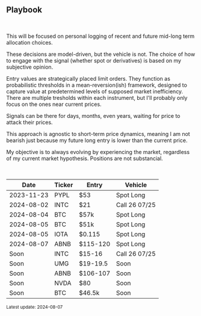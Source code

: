 ## Playbook

<br>

This will be focused on personal logging of recent and future mid-long term allocation choices.

These decisions are model-driven, but the vehicle is not. The choice of how to engage with the signal (whether spot or derivatives) is based on my subjective opinion.

Entry values are strategically placed limit orders. They function as probabilistic thresholds in a mean-reversion(ish) framework, designed to capture value at predetermined levels of supposed market inefficiency. There are multiple tresholds within each instrument, but I'll probably only focus on the ones near current prices. 

Signals can be there for days, months, even years, waiting for price to attack their prices.

This approach is agnostic to short-term price dynamics, meaning I am not bearish just because my future long entry is lower than the current price.

My objective is to always evolving by experiencing the market, regardless of my current market hypothesis. Positions are not substancial.

<br>

| Date       | Ticker | Entry    | Vehicle       |
|------------|--------|----------|---------------|
| 2023-11-23 | PYPL   | $53      | Spot Long     |
| 2024-08-02 | INTC   | $21      | Call 26 07/25 |
| 2024-08-04 | BTC    | $57k     | Spot Long     |
| 2024-08-05 | BTC    | $51k     | Spot Long     |
| 2024-08-05 | IOTA   | $0.115   | Spot Long     |
| 2024-08-07 | ABNB   | $115-120 | Spot Long     |
| Soon       | INTC   | $15-16   | Call 26 07/25 |
| Soon       | UMG    | $19-19.5 | Soon          |
| Soon       | ABNB   | $106-107 | Soon          |
| Soon       | NVDA   | $80      | Soon          |
| Soon       | BTC    | $46.5k   | Soon          |

 <small> Latest update: 2024-08-07  </small>




<br>

